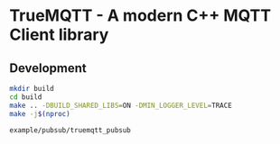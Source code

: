 # TrueMQTT - A modern C++ MQTT Client library

## Development

```bash
mkdir build
cd build
make .. -DBUILD_SHARED_LIBS=ON -DMIN_LOGGER_LEVEL=TRACE
make -j$(nproc)

example/pubsub/truemqtt_pubsub
```
